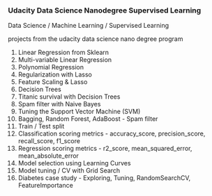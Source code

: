 ### Udacity Data Science Nanodegree Supervised Learning

Data Science / Machine Learning / Supervised Learning

projects from the udacity data science nano degree program

01. Linear Regression from Sklearn
02. Multi-variable Linear Regression
03. Polynomial Regression
04. Regularization with Lasso
05. Feature Scaling & Lasso
06. Decision Trees
07. Titanic survival with Decision Trees
08. Spam filter with Naive Bayes
09. Tuning the Support Vector Machine (SVM)
10. Bagging, Random Forest, AdaBoost - Spam filter
11. Train / Test split
12. Classification scoring metrics - accuracy_score, precision_score, recall_score, f1_score
13. Regression scoring metrics - r2_score, mean_squared_error, mean_absolute_error
14. Model selection using Learning Curves
15. Model tuning / CV with Grid Search
16. Diabetes case study - Exploring, Tuning, RandomSearchCV, FeatureImportance
